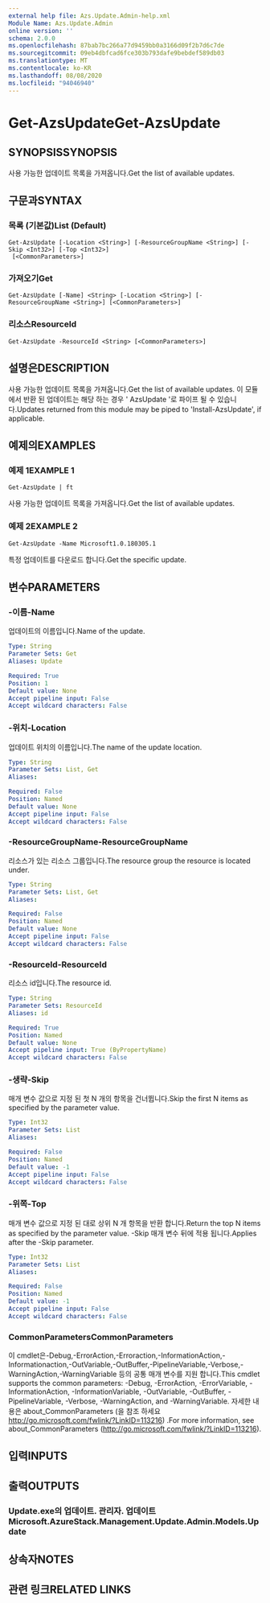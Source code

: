 ```yaml
---
external help file: Azs.Update.Admin-help.xml
Module Name: Azs.Update.Admin
online version: ''
schema: 2.0.0
ms.openlocfilehash: 87bab7bc266a77d9459bb0a3166d09f2b7d6c7de
ms.sourcegitcommit: 09eb4dbfcad6fce303b793dafe9bebdef589db03
ms.translationtype: MT
ms.contentlocale: ko-KR
ms.lasthandoff: 08/08/2020
ms.locfileid: "94046940"
---
```

# <span data-ttu-id="f5c84-101">Get-AzsUpdate</span><span class="sxs-lookup"><span data-stu-id="f5c84-101">Get-AzsUpdate</span></span>

## <span data-ttu-id="f5c84-102">SYNOPSIS</span><span class="sxs-lookup"><span data-stu-id="f5c84-102">SYNOPSIS</span></span>
<span data-ttu-id="f5c84-103">사용 가능한 업데이트 목록을 가져옵니다.</span><span class="sxs-lookup"><span data-stu-id="f5c84-103">Get the list of available updates.</span></span>

## <span data-ttu-id="f5c84-104">구문과</span><span class="sxs-lookup"><span data-stu-id="f5c84-104">SYNTAX</span></span>

### <span data-ttu-id="f5c84-105">목록 (기본값)</span><span class="sxs-lookup"><span data-stu-id="f5c84-105">List (Default)</span></span>
```
Get-AzsUpdate [-Location <String>] [-ResourceGroupName <String>] [-Skip <Int32>] [-Top <Int32>]
 [<CommonParameters>]
```

### <span data-ttu-id="f5c84-106">가져오기</span><span class="sxs-lookup"><span data-stu-id="f5c84-106">Get</span></span>
```
Get-AzsUpdate [-Name] <String> [-Location <String>] [-ResourceGroupName <String>] [<CommonParameters>]
```

### <span data-ttu-id="f5c84-107">리소스</span><span class="sxs-lookup"><span data-stu-id="f5c84-107">ResourceId</span></span>
```
Get-AzsUpdate -ResourceId <String> [<CommonParameters>]
```

## <span data-ttu-id="f5c84-108">설명은</span><span class="sxs-lookup"><span data-stu-id="f5c84-108">DESCRIPTION</span></span>
<span data-ttu-id="f5c84-109">사용 가능한 업데이트 목록을 가져옵니다.</span><span class="sxs-lookup"><span data-stu-id="f5c84-109">Get the list of available updates.</span></span> <span data-ttu-id="f5c84-110">이 모듈에서 반환 된 업데이트는 해당 하는 경우 ' AzsUpdate '로 파이프 될 수 있습니다.</span><span class="sxs-lookup"><span data-stu-id="f5c84-110">Updates returned from this module may be piped to 'Install-AzsUpdate', if applicable.</span></span>

## <span data-ttu-id="f5c84-111">예제의</span><span class="sxs-lookup"><span data-stu-id="f5c84-111">EXAMPLES</span></span>

### <span data-ttu-id="f5c84-112">예제 1</span><span class="sxs-lookup"><span data-stu-id="f5c84-112">EXAMPLE 1</span></span>
```
Get-AzsUpdate | ft
```

<span data-ttu-id="f5c84-113">사용 가능한 업데이트 목록을 가져옵니다.</span><span class="sxs-lookup"><span data-stu-id="f5c84-113">Get the list of available updates.</span></span>

### <span data-ttu-id="f5c84-114">예제 2</span><span class="sxs-lookup"><span data-stu-id="f5c84-114">EXAMPLE 2</span></span>
```
Get-AzsUpdate -Name Microsoft1.0.180305.1
```

<span data-ttu-id="f5c84-115">특정 업데이트를 다운로드 합니다.</span><span class="sxs-lookup"><span data-stu-id="f5c84-115">Get the specific update.</span></span>

## <span data-ttu-id="f5c84-116">변수</span><span class="sxs-lookup"><span data-stu-id="f5c84-116">PARAMETERS</span></span>

### <span data-ttu-id="f5c84-117">-이름</span><span class="sxs-lookup"><span data-stu-id="f5c84-117">-Name</span></span>
<span data-ttu-id="f5c84-118">업데이트의 이름입니다.</span><span class="sxs-lookup"><span data-stu-id="f5c84-118">Name of the update.</span></span>

```yaml
Type: String
Parameter Sets: Get
Aliases: Update

Required: True
Position: 1
Default value: None
Accept pipeline input: False
Accept wildcard characters: False
```

### <span data-ttu-id="f5c84-119">-위치</span><span class="sxs-lookup"><span data-stu-id="f5c84-119">-Location</span></span>
<span data-ttu-id="f5c84-120">업데이트 위치의 이름입니다.</span><span class="sxs-lookup"><span data-stu-id="f5c84-120">The name of the update location.</span></span>

```yaml
Type: String
Parameter Sets: List, Get
Aliases:

Required: False
Position: Named
Default value: None
Accept pipeline input: False
Accept wildcard characters: False
```

### <span data-ttu-id="f5c84-121">-ResourceGroupName</span><span class="sxs-lookup"><span data-stu-id="f5c84-121">-ResourceGroupName</span></span>
<span data-ttu-id="f5c84-122">리소스가 있는 리소스 그룹입니다.</span><span class="sxs-lookup"><span data-stu-id="f5c84-122">The resource group the resource is located under.</span></span>

```yaml
Type: String
Parameter Sets: List, Get
Aliases:

Required: False
Position: Named
Default value: None
Accept pipeline input: False
Accept wildcard characters: False
```

### <span data-ttu-id="f5c84-123">-ResourceId</span><span class="sxs-lookup"><span data-stu-id="f5c84-123">-ResourceId</span></span>
<span data-ttu-id="f5c84-124">리소스 id입니다.</span><span class="sxs-lookup"><span data-stu-id="f5c84-124">The resource id.</span></span>

```yaml
Type: String
Parameter Sets: ResourceId
Aliases: id

Required: True
Position: Named
Default value: None
Accept pipeline input: True (ByPropertyName)
Accept wildcard characters: False
```

### <span data-ttu-id="f5c84-125">-생략</span><span class="sxs-lookup"><span data-stu-id="f5c84-125">-Skip</span></span>
<span data-ttu-id="f5c84-126">매개 변수 값으로 지정 된 첫 N 개의 항목을 건너뜁니다.</span><span class="sxs-lookup"><span data-stu-id="f5c84-126">Skip the first N items as specified by the parameter value.</span></span>

```yaml
Type: Int32
Parameter Sets: List
Aliases:

Required: False
Position: Named
Default value: -1
Accept pipeline input: False
Accept wildcard characters: False
```

### <span data-ttu-id="f5c84-127">-위쪽</span><span class="sxs-lookup"><span data-stu-id="f5c84-127">-Top</span></span>
<span data-ttu-id="f5c84-128">매개 변수 값으로 지정 된 대로 상위 N 개 항목을 반환 합니다.</span><span class="sxs-lookup"><span data-stu-id="f5c84-128">Return the top N items as specified by the parameter value.</span></span>
<span data-ttu-id="f5c84-129">-Skip 매개 변수 뒤에 적용 됩니다.</span><span class="sxs-lookup"><span data-stu-id="f5c84-129">Applies after the -Skip parameter.</span></span>

```yaml
Type: Int32
Parameter Sets: List
Aliases:

Required: False
Position: Named
Default value: -1
Accept pipeline input: False
Accept wildcard characters: False
```

### <span data-ttu-id="f5c84-130">CommonParameters</span><span class="sxs-lookup"><span data-stu-id="f5c84-130">CommonParameters</span></span>
<span data-ttu-id="f5c84-131">이 cmdlet은-Debug,-ErrorAction,-Erroraction,-InformationAction,-Informationaction,-OutVariable,-OutBuffer,-PipelineVariable,-Verbose,-WarningAction,-WarningVariable 등의 공통 매개 변수를 지원 합니다.</span><span class="sxs-lookup"><span data-stu-id="f5c84-131">This cmdlet supports the common parameters: -Debug, -ErrorAction, -ErrorVariable, -InformationAction, -InformationVariable, -OutVariable, -OutBuffer, -PipelineVariable, -Verbose, -WarningAction, and -WarningVariable.</span></span> <span data-ttu-id="f5c84-132">자세한 내용은 about_CommonParameters (을 참조 하세요 http://go.microsoft.com/fwlink/?LinkID=113216) .</span><span class="sxs-lookup"><span data-stu-id="f5c84-132">For more information, see about_CommonParameters (http://go.microsoft.com/fwlink/?LinkID=113216).</span></span>

## <span data-ttu-id="f5c84-133">입력</span><span class="sxs-lookup"><span data-stu-id="f5c84-133">INPUTS</span></span>

## <span data-ttu-id="f5c84-134">출력</span><span class="sxs-lookup"><span data-stu-id="f5c84-134">OUTPUTS</span></span>

### <span data-ttu-id="f5c84-135">Update.exe의 업데이트. 관리자. 업데이트</span><span class="sxs-lookup"><span data-stu-id="f5c84-135">Microsoft.AzureStack.Management.Update.Admin.Models.Update</span></span>

## <span data-ttu-id="f5c84-136">상속자</span><span class="sxs-lookup"><span data-stu-id="f5c84-136">NOTES</span></span>

## <span data-ttu-id="f5c84-137">관련 링크</span><span class="sxs-lookup"><span data-stu-id="f5c84-137">RELATED LINKS</span></span>
